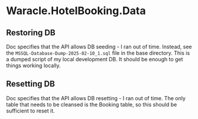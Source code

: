 # Waracle.HotelBooking.Data

## Restoring DB
Doc specifies that the API allows DB seeding - I ran out of time.
Instead, see the `MSSQL-Database-Dump-2025-02-10_1.sql` file in the base directory.
This is a dumped script of my local development DB.  It should be enough to get things working locally.

## Resetting DB
Doc specifies that the API allows DB resetting - I ran out of time.
The only table that needs to be cleansed is the Booking table, so this should be sufficient to reset it.
